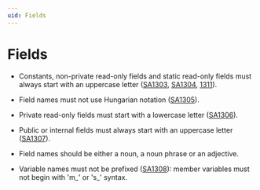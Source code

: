 ```yaml
---
uid: Fields
---
```


# Fields

- Constants, non-private read-only fields and static read-only fields must always start with an uppercase letter ([SA1303](https://github.com/Visual-Stylecop/Visual-StyleCop/wiki/SA1303), [SA1304](https://github.com/Visual-Stylecop/Visual-StyleCop/wiki/SA1304), [1311](https://github.com/Visual-Stylecop/Visual-StyleCop/wiki/SA1311)).

- Field names must not use Hungarian notation ([SA1305](https://github.com/Visual-Stylecop/Visual-StyleCop/wiki/SA1305)).

- Private read-only fields must start with a lowercase letter ([SA1306](https://github.com/Visual-Stylecop/Visual-StyleCop/wiki/SA1306)).

- Public or internal fields must always start with an uppercase letter ([SA1307](https://github.com/Visual-Stylecop/Visual-StyleCop/wiki/SA1307)).

- Field names should be either a noun, a noun phrase or an adjective.

- Variable names must not be prefixed ([SA1308](https://github.com/Visual-Stylecop/Visual-StyleCop/wiki/SA1308)): member variables must not begin with 'm\_' or 's\_' syntax.
